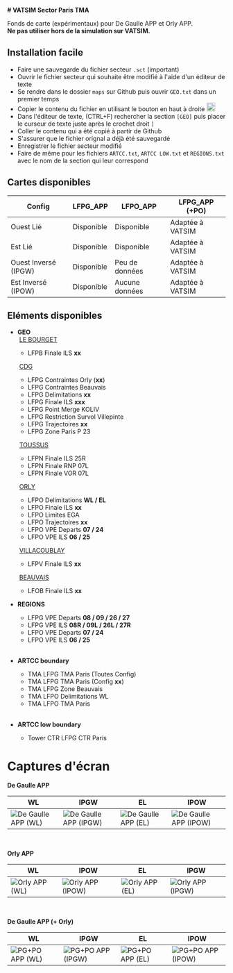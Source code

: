 **# VATSIM Sector Paris TMA**

Fonds de carte (expérimentaux) pour De Gaulle APP et Orly APP. <br>
__Ne pas utiliser hors de la simulation sur VATSIM.__

## Installation facile

+ Faire une sauvegarde du fichier secteur `.sct` (important)
+ Ouvrir le fichier secteur qui souhaite être modifié à l'aide d'un éditeur de texte
+ Se rendre dans le dossier `maps` sur Github puis ouvrir `GEO.txt` dans un premier temps
+ Copier le contenu du fichier en utilisant le bouton en haut à droite <img width="20" alt="image" src="https://user-images.githubusercontent.com/85018190/184549238-3668333f-da8c-4e2e-a3ea-853e3d884bcb.png">
+ Dans l'éditeur de texte, (CTRL+F) rechercher la section `[GEO]` puis placer le curseur de texte juste après le crochet droit `]`
+ Coller le contenu qui a été copié à partir de Github
+ S'assurer que le fichier orignal a déjà été sauvegardé
+ Enregistrer le fichier secteur modifié<br>
+ Faire de même pour les fichiers `ARTCC.txt`, `ARTCC LOW.txt` et `REGIONS.txt` avec le nom de la section qui leur correspond

## Cartes disponibles

| **Config**  | LFPG_APP | LFPO_APP | LFPG_APP (+PO) |
| ------------- | ------------- | ------------- | ------------- |
| Ouest Lié  | Disponible  | Disponible | Adaptée à VATSIM |
| Est Lié  | Disponible  | Disponible | Adaptée à VATSIM |
| Ouest Inversé (IPGW)  | Disponible | Peu de données | Adaptée à VATSIM |
| Est Inversé (IPOW)  | Disponible | Aucune données | Adaptée à VATSIM |

## Eléments disponibles

+ **GEO**<br>
	&nbsp;<ins>LE BOURGET</ins>
	+ LFPB Finale ILS **xx**
	
	&nbsp;<ins>CDG</ins>
	+ LFPG Contraintes Orly (**xx**)
	+ LFPG Contraintes Beauvais
	+ LFPG Delimitations **xx**
	+ LFPG Finale ILS **xxx**
	+ LFPG Point Merge KOLIV
	+ LFPG Restriction Survol Villepinte
	+ LFPG Trajectoires **xx**
	+ LFPG Zone Paris P 23
	
	&nbsp;<ins>TOUSSUS</ins>
	+ LFPN Finale ILS 25R
	+ LFPN Finale RNP 07L
	+ LFPN Finale VOR 07L
	
	&nbsp;<ins>ORLY</ins>
	+ LFPO Delimitations **WL / EL**
	+ LFPO Finale ILS **xx**
	+ LFPO Limites EGA
	+ LFPO Trajectoires **xx**
	+ LFPO VPE Departs **07 / 24**
	+ LFPO VPE ILS **06 / 25**
	
	&nbsp;<ins>VILLACOUBLAY</ins>
	+ LFPV Finale ILS **xx**
	
	&nbsp;<ins>BEAUVAIS</ins>
	+ LFOB Finale ILS **xx**<br>

+ **REGIONS**
	+ LFPG VPE Departs **08 / 09 / 26 / 27**
	+ LFPG VPE ILS **08R / 09L / 26L / 27R**
	+ LFPO VPE Departs **07 / 24**
	+ LFPO VPE ILS **06 / 25**<br><br>

+ **ARTCC boundary**
	+ TMA LFPG TMA Paris (Toutes Config)
	+ TMA LFPG TMA Paris (Config **xx**)
	+ TMA LFPG Zone Beauvais
	+ TMA LFPO Delimitations WL
	+ TMA LFPO TMA Paris<br><br>

+ **ARTCC low boundary**
	+ Tower CTR LFPG CTR Paris<br>

# Captures d'écran

**De Gaulle APP**

| WL | IPGW | EL | IPOW |
| ------------- | ------------- | ------------- | ------------- |
| ![De Gaulle APP (WL)](https://user-images.githubusercontent.com/85018190/204157986-b11a34f2-8001-4ad6-8f09-f8af96c6e43e.jpg) | ![De Gaulle APP (IPGW)](https://user-images.githubusercontent.com/85018190/204157992-5898a274-2021-4d13-a0a0-43c26a16c050.jpg) | ![De Gaulle APP (EL)](https://user-images.githubusercontent.com/85018190/204158001-239a0aa7-6e55-4a13-959a-9a34f3e98781.jpg) | ![De Gaulle APP (IPOW)](https://user-images.githubusercontent.com/85018190/204158008-56414ae2-7268-4565-ad40-70f24c4be071.jpg) |
<br>

**Orly APP**

| WL | IPOW | EL | IPGW |
| ------------- | ------------- | ------------- | ------------- |
| ![Orly APP (WL)](https://user-images.githubusercontent.com/85018190/204158100-f58187c0-9611-49f7-b991-613e6a890527.jpg) | ![Orly APP (IPOW)](https://user-images.githubusercontent.com/85018190/204158104-1cd7df4d-4145-4bc1-848d-38e704e642ff.jpg) | ![Orly APP (EL)](https://user-images.githubusercontent.com/85018190/204158110-0c430fab-4f02-4f59-a32c-020de8584969.jpg) | ![Orly APP (IPGW)](https://user-images.githubusercontent.com/85018190/204158111-32aa8939-0397-444f-b3cd-f8a69e50dfa8.jpg) |
<br>

**De Gaulle APP (+ Orly)**

| WL | IPGW | EL | IPOW |
| ------------- | ------------- | ------------- | ------------- |
| ![PG+PO APP (WL)](https://user-images.githubusercontent.com/85018190/204158218-22adaf74-ef30-4a0c-9d25-0c87b7c21c70.jpg) | ![PG+PO APP (IPGW)](https://user-images.githubusercontent.com/85018190/204158216-af416fbb-f298-483c-8b38-a66eada33c58.jpg) | ![PG+PO APP (EL)](https://user-images.githubusercontent.com/85018190/204158210-9db9416a-234a-45d8-97fb-5a76db28fbf9.jpg) | ![PG+PO APP (IPOW)](https://user-images.githubusercontent.com/85018190/204158202-ec684eea-5dfb-4716-89a4-6f5fefde0498.jpg) |
